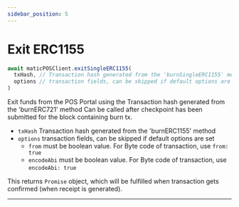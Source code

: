 ```yaml
---
sidebar_position: 5
---
```


# Exit ERC1155

```js
await maticPOSClient.exitSingleERC1155(
  txHash, // Transaction hash generated from the 'burnSingleERC1155' method
  options // transaction fields, can be skipped if default options are set
)
```

Exit funds from the POS Portal using the Transaction hash generated from the 'burnERC721' method
Can be called after checkpoint has been submitted for the block containing burn tx.

- `txHash` Transaction hash generated from the 'burnERC1155' method
- `options` transaction fields, can be skipped if default options are set
  - `from` must be boolean value. For Byte code of transaction, use `from: true`
  - `encodeAbi` must be boolean value. For Byte code of transaction, use `encodeAbi: true`

This returns `Promise` object, which will be fulfilled when transaction gets confirmed (when receipt is generated).

---
